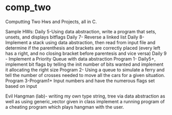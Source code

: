 # comp_two
Computting Two Hws and Projects,  all in C.

Sample HWs:
Daily 5-Using data abstraction, write a program that sets, unsets, and displays bitflags
Daily 7-  Reverse a linked list
Daily 8- Implement a stack using data abstraction, then read from input file and determine if the parenthesis and brackets are correctly placed (every left has a right, and no closing bracket before parentesis and vice versa)
Daily 9 - Implement a Priority Queue with data abstraction
Program 1- Daily5+, implement bit flags by telling the init number of bits wanted and implement it allocating the right size
Program 2- Using a queue to simulate a ferry and tell the number of crosses needed to move all the cars for a given situation.
Program 3-Program1+ Input numbers and have the numerous flags set based on input

Evil Hangman (lab)-
writing my own type string, tree via data abstraction as well as using generic_vector given in class implement a running program of a cheating program which plays hangman with the user.

